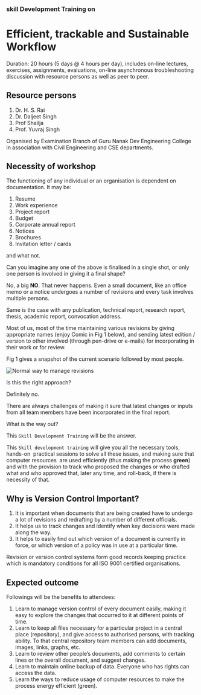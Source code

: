 ### skill Development Training on
# Efficient, trackable and Sustainable Workflow

Duration: 20 hours (5 days @ 4 hours per day), includes on-line lectures,
exercises, assignments, evaluations, on-line asynchronous troubleshooting
discussion with resource persons as well as peer to peer.

## Resource persons

1. Dr. H. S. Rai
1. Dr. Daljeet Singh
1. Prof Shailja
1. Prof. Yuvraj Singh

Organised by Examination Branch of Guru Nanak Dev Engineering College in association with Civil Engineering and CSE departments.

## Necessity of workshop

The functioning of any individual or an organisation is dependent on
documentation. It may be:

1. Resume
1. Work experience
1. Project report
1. Budget
1. Corporate annual report
1. Notices
1. Brochures
1. Invitation letter / cards

and what not.

Can you imagine any one of the above is finalised in a single shot, or only one
person is involved in giving it a final shape?

No, a big **NO**. That never happens. Even a small document, like an office memo or a
notice undergoes a number of revisions and every task involves multiple
persons.

Same is the case with any publication, technical report, research report,
thesis, academic report, convocation address.

Most of us, most of the time maintaining various revisions by giving
appropriate names (enjoy Comic in Fig 1 below), and sending latest edition / version
to other involved (through pen-drive or e-mails) for incorporating in their
work or for review.

Fig 1 gives a snapshot of the current scenario followed by most people.

![Normal way to manage revisions](https://phdcomics.com/comics/archive/phd101212s.gif)

Is this the right approach?

Definitely no.

There are always challenges of making it sure that latest changes or inputs
from all team members have been incorporated in the final report.

What is the way out?

This `Skill Development Training` will be the answer.

This `Skill development training` will give you all the necessary tools, hands-on 
practical sessions to solve all these issues, and making sure that computer resources 
are used efficiently (thus making the process **green**) and with the provision to track
who proposed the changes or who drafted what and who approved that, later any
time, and roll-back, if there is necessity of that.

## Why is Version Control Important?

1. It is important when documents that are being created have to undergo a
lot of revisions and redrafting by a number of different officials.
1. It helps us to track changes and identify when key decisions were made
along the way.
1. It helps to easily find out which version of a document is currently in
force, or which version of a policy was in use at a particular time.

Revision or version control systems form good records keeping practice
which is mandatory conditions for all ISO 9001 certified organisations.

## Expected outcome

Followings will be the benefits to attendees:

1. Learn to manage version control of every document easily, making it easy
to explore the changes that occurred to it at different points of time.
1. Learn to keep all files necessary for a particular project in a central
place (repository), and give access to authorised persons, with tracking ability.
To that central repository team members can add documents, images, links,
graphs, etc.
1. Learn to review other people’s documents, add comments to certain lines
or the overall document, and suggest changes.
1. Learn to maintain online backup of data. Everyone who has rights can
access the data.
1. Learn the ways to reduce usage of computer resources to make the process
energy efficient (green).
